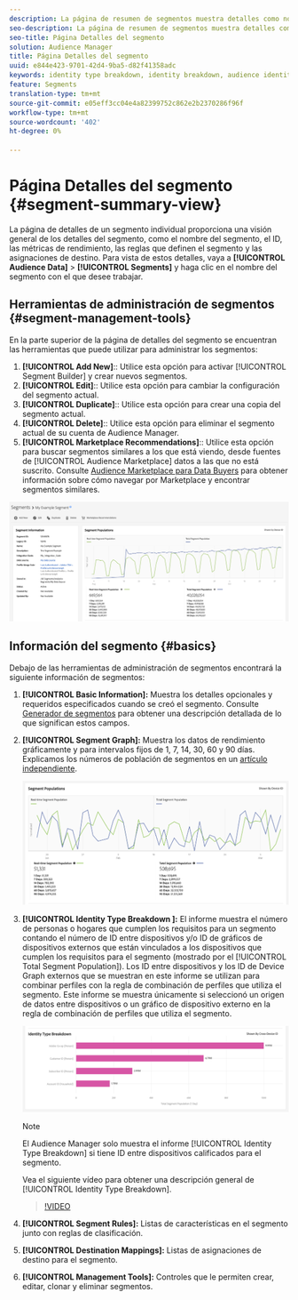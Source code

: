 ```yaml
---
description: La página de resumen de segmentos muestra detalles como nombre, características en el segmento, reglas, datos de rendimiento e información de asignación de destino.
seo-description: La página de resumen de segmentos muestra detalles como nombre, características en el segmento, reglas, datos de rendimiento e información de asignación de destino.
seo-title: Página Detalles del segmento
solution: Audience Manager
title: Página Detalles del segmento
uuid: e844e423-9701-42d4-9ba5-d82f41358adc
keywords: identity type breakdown, identity breakdown, audience identity reporting, cross-device, cross-device ID, device ID
feature: Segments
translation-type: tm+mt
source-git-commit: e05eff3cc04e4a82399752c862e2b2370286f96f
workflow-type: tm+mt
source-wordcount: '402'
ht-degree: 0%

---
```



# Página Detalles del segmento {#segment-summary-view}

La página de detalles de un segmento individual proporciona una visión general de los detalles del segmento, como el nombre del segmento, el ID, las métricas de rendimiento, las reglas que definen el segmento y las asignaciones de destino. Para vista de estos detalles, vaya a **[!UICONTROL Audience Data]** > **[!UICONTROL Segments]** y haga clic en el nombre del segmento con el que desee trabajar.

## Herramientas de administración de segmentos {#segment-management-tools}

En la parte superior de la página de detalles del segmento se encuentran las herramientas que puede utilizar para administrar los segmentos:

1. **[!UICONTROL Add New]**:: Utilice esta opción para activar  [!UICONTROL Segment Builder] y crear nuevos segmentos.
2. **[!UICONTROL Edit]**:: Utilice esta opción para cambiar la configuración del segmento actual.
3. **[!UICONTROL Duplicate]**:: Utilice esta opción para crear una copia del segmento actual.
4. **[!UICONTROL Delete]**:: Utilice esta opción para eliminar el segmento actual de su cuenta de Audience Manager.
5. **[!UICONTROL Marketplace Recommendations]**:: Utilice esta opción para buscar segmentos similares a los que está viendo, desde fuentes de  [!UICONTROL Audience Marketplace] datos a las que no está suscrito. Consulte [Audience Marketplace para Data Buyers](../audience-marketplace/marketplace-data-buyers/marketplace-data-buyers.md) para obtener información sobre cómo navegar por Marketplace y encontrar segmentos similares.

![basic-segment-information](assets/basic-segment-information.png)

## Información del segmento {#basics}

Debajo de las herramientas de administración de segmentos encontrará la siguiente información de segmentos:

1. **[!UICONTROL Basic Information]:** Muestra los detalles opcionales y requeridos especificados cuando se creó el segmento. Consulte [Generador de segmentos](segment-builder.md) para obtener una descripción detallada de lo que significan estos campos.
2. **[!UICONTROL Segment Graph]:** Muestra los datos de rendimiento gráficamente y para intervalos fijos de 1, 7, 14, 30, 60 y 90 días. Explicamos los números de población de segmentos en un [artículo independiente](../../features/segments/segment-builder-data.md).

   ![segmentos-gráfico](assets/segment-graph.png)

3. **[!UICONTROL Identity Type Breakdown ]:** El informe muestra el número de personas o hogares que cumplen los requisitos para un segmento contando el número de ID entre dispositivos y/o ID de gráficos de dispositivos externos que están vinculados a los dispositivos que cumplen los requisitos para el segmento (mostrado por el  [!UICONTROL Total Segment Population]). Los ID entre dispositivos y los ID de Device Graph externos que se muestran en este informe se utilizan para combinar perfiles con la regla de combinación de perfiles que utiliza el segmento. Este informe se muestra únicamente si seleccionó un origen de datos entre dispositivos o un gráfico de dispositivo externo en la regla de combinación de perfiles que utiliza el segmento.

   ![segmentos-gráfico](assets/segment-type.png)

   >[!NOTE]
   >
   >El Audience Manager solo muestra el informe [!UICONTROL Identity Type Breakdown] si tiene ID entre dispositivos calificados para el segmento.

   Vea el siguiente vídeo para obtener una descripción general de [!UICONTROL Identity Type Breakdown].
   >[!VIDEO](https://video.tv.adobe.com/v/27977/)

4. **[!UICONTROL Segment Rules]:** Listas de características en el segmento junto con reglas de clasificación.
5. **[!UICONTROL Destination Mappings]:** Listas de asignaciones de destino para el segmento.
6. **[!UICONTROL Management Tools]:** Controles que le permiten crear, editar, clonar y eliminar segmentos.